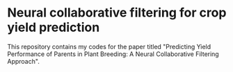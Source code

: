 # Neural collaborative filtering for crop yield prediction

This repository contains my codes for the paper titled "Predicting Yield Performance of Parents in Plant Breeding: A Neural Collaborative Filtering Approach".
